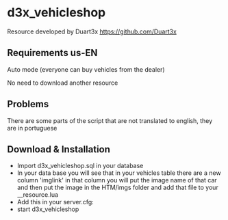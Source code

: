 # d3x_vehicleshop
Resource developed by Duart3x https://github.com/Duart3x

## Requirements us-EN

Auto mode (everyone can buy vehicles from the dealer)

No need to download another resource

## Problems

There are some parts of the script that are not translated to english, they are in portuguese

## Download & Installation

- Import d3x_vehicleshop.sql in your database
- In your data base you will see that in your vehicles table there are a new column 'imglink' in that column you will put the image name of that car and then put the image in the HTM/imgs folder and add that file to your __resource.lua 
- Add this in your server.cfg:
- start d3x_vehicleshop
